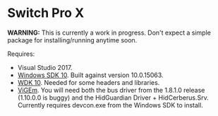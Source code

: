 Switch Pro X
============

**WARNING:** This is currently a work in progress. Don't expect a simple package for installing/running anytime soon.

Requires:
* Visual Studio 2017.
* [Windows SDK 10](https://developer.microsoft.com/en-us/windows/downloads/windows-10-sdk). Built against version 10.0.15063.
* [WDK 10](https://developer.microsoft.com/en-us/windows/hardware/windows-driver-kit). Needed for some headers and libraries.
* [ViGEm](https://github.com/nefarius/ViGEm). You will need both the bus driver from the 1.8.1.0 release (1.10.0.0 is buggy) and the HidGuardian Driver + HidCerberus.Srv. Currently requires devcon.exe from the Windows SDK to install.
